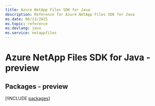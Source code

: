 ```yaml
---
title: Azure NetApp Files SDK for Java
description: Reference for Azure NetApp Files SDK for Java
ms.date: 06/13/2025
ms.topic: reference
ms.devlang: java
ms.service: netappfiles
---
```

# Azure NetApp Files SDK for Java - preview
## Packages - preview
[!INCLUDE [packages](netapp-files-index.md)]